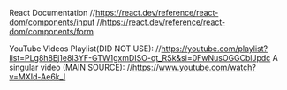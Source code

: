 React Documentation
//https://react.dev/reference/react-dom/components/input
//https://react.dev/reference/react-dom/components/form

YouTube Videos
Playlist(DID NOT USE): //https://youtube.com/playlist?list=PLg8h8Ej1e8l3YF-GTW1gxmDISO-qt_RSk&si=0FwNusOGGCblJpdc
A singular video (MAIN SOURCE): //https://www.youtube.com/watch?v=MXId-Ae6k_I
